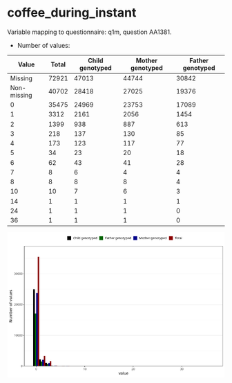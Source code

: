 # coffee_during_instant
Variable mapping to questionnaire: q1m, question AA1381.
- Number of values:

| Value | Total | Child genotyped | Mother genotyped | Father genotyped |
| ----- | ----- | --------------- | ---------------- | ---------------- |
| Missing | 72921 | 47013 | 44744 | 30842 |
| Non-missing | 40702 | 28418 | 27025 | 19376 |
| 0 | 35475 | 24969 | 23753 | 17089 |
| 1 | 3312 | 2161 | 2056 | 1454 |
| 2 | 1399 | 938 | 887 | 613 |
| 3 | 218 | 137 | 130 | 85 |
| 4 | 173 | 123 | 117 | 77 |
| 5 | 34 | 23 | 20 | 18 |
| 6 | 62 | 43 | 41 | 28 |
| 7 | 8 | 6 | 4 | 4 |
| 8 | 8 | 8 | 8 | 4 |
| 10 | 10 | 7 | 6 | 3 |
| 14 | 1 | 1 | 1 | 1 |
| 24 | 1 | 1 | 1 | 0 |
| 36 | 1 | 1 | 1 | 0 |



![](coffee_during_instant_n.png)



